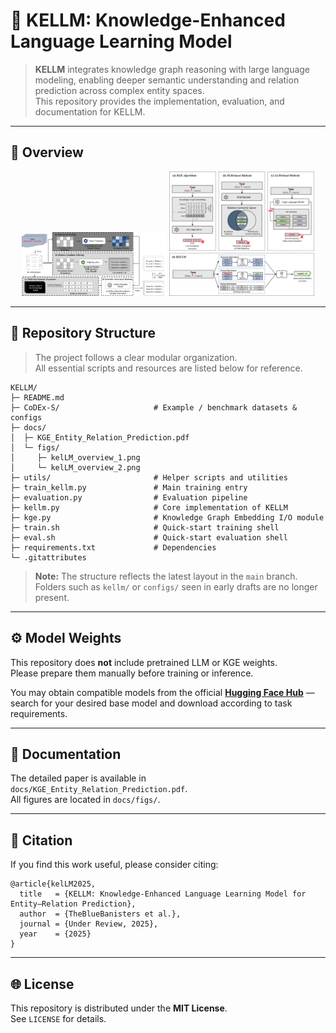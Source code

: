 # 🌌 KELLM: Knowledge-Enhanced Language Learning Model

> **KELLM** integrates knowledge graph reasoning with large language modeling, enabling deeper semantic understanding and relation prediction across complex entity spaces.  
> This repository provides the implementation, evaluation, and documentation for KELLM.

---

## 🧠 Overview

<div align="center">
  <img src="docs/figs/kelLM_overview_1.png" width="46%"/>
  <img src="docs/figs/kelLM_overview_2.png" width="46%"/>
</div>

---

## 📁 Repository Structure

> The project follows a clear modular organization.  
> All essential scripts and resources are listed below for reference.

```
KELLM/
├─ README.md
├─ CoDEx-S/                     # Example / benchmark datasets & configs
├─ docs/
│  ├─ KGE_Entity_Relation_Prediction.pdf
│  └─ figs/
│     ├─ kelLM_overview_1.png
│     └─ kelLM_overview_2.png
├─ utils/                       # Helper scripts and utilities
├─ train_kellm.py               # Main training entry
├─ evaluation.py                # Evaluation pipeline
├─ kellm.py                     # Core implementation of KELLM
├─ kge.py                       # Knowledge Graph Embedding I/O module
├─ train.sh                     # Quick-start training shell
├─ eval.sh                      # Quick-start evaluation shell
├─ requirements.txt             # Dependencies
└─ .gitattributes
```

> **Note:** The structure reflects the latest layout in the `main` branch.  
> Folders such as `kellm/` or `configs/` seen in early drafts are no longer present.

---

## ⚙️ Model Weights

This repository does **not** include pretrained LLM or KGE weights.  
Please prepare them manually before training or inference.

You may obtain compatible models from the official **[Hugging Face Hub](https://huggingface.co/)** —  
search for your desired base model and download according to task requirements.

---

## 📄 Documentation

The detailed paper is available in `docs/KGE_Entity_Relation_Prediction.pdf`.  
All figures are located in `docs/figs/`.

---

## 🧩 Citation

If you find this work useful, please consider citing:

```
@article{kelLM2025,
  title   = {KELLM: Knowledge-Enhanced Language Learning Model for Entity–Relation Prediction},
  author  = {TheBlueBanisters et al.},
  journal = {Under Review, 2025},
  year    = {2025}
}
```

---

## 🌐 License

This repository is distributed under the **MIT License**.  
See `LICENSE` for details.
